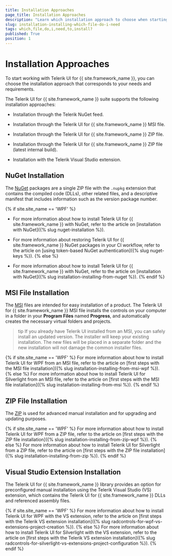 ```yaml
---
title: Installation Approaches
page_title: Installation Approaches
description: "Learn which installation approach to choose when starting your work with the Telerik UI for WPF controls."
slug: installation-installing-which-file-do-i-need
tags: which,file,do,i,need,to,install?
published: True
position: 1
---
```


# Installation Approaches

To start working with Telerik UI for {{ site.framework_name }}, you can choose the installation approach that corresponds to your needs and requirements.

The Telerik UI for {{ site.framework_name }} suite supports the following installation approaches:

* Installation through the Telerik NuGet feed.

* Installation through the Telerik UI for {{ site.framework_name }} MSI file.

* Installation through the Telerik UI for {{ site.framework_name }} ZIP file.

* Installation through the Telerik UI for {{ site.framework_name }} ZIP file (latest internal build).

* Installation with the Telerik Visual Studio extension.

## NuGet Installation

The [NuGet](https://docs.microsoft.com/en-us/nuget/what-is-nuget) packages are a single ZIP file with the `.nupkg` extension that contains the compiled code (DLLs), other related files, and a descriptive manifest that includes information such as the version package number.

{% if site.site_name == 'WPF' %}
* For more information about how to install Telerik UI for {{ site.framework_name }} with NuGet, refer to the article on [installation with NuGet]({% slug nuget-installation %}).

* For more information about restoring Telerik UI for {{ site.framework_name }} NuGet packages in your CI workflow, refer to the article on [using token-based NuGet authentication]({% slug nuget-keys %}).
{% else %}
* For more information about how to install Telerik UI for {{ site.framework_name }} with NuGet, refer to the article on [installation with NuGet]({% slug installation-installing-from-nuget %}).
{% endif %}

## MSI File Installation

The [MSI](http://en.wikipedia.org/wiki/Windows_Installer) files are intended for easy installation of a product. The Telerik UI for {{ site.framework_name }} MSI file installs the controls on your computer in a folder in your **Program Files** named **Progress**, and automatically creates the necessary virtual folders and projects.

>tip If you already have Telerik UI installed from an MSI, you can safely install an updated version. The installer will keep your existing installation. The new files will be placed in a separate folder and the new installation will not damage the common installer files.

{% if site.site_name == 'WPF' %}
For more information about how to install Telerik UI for WPF from an MSI file, refer to the article on [first steps with the MSI file installation]({% slug installation-installing-from-msi-wpf %}).
{% else %}
For more information about how to install Telerik UI for Silverlight from an MSI file, refer to the article on [first steps with the MSI file installation]({% slug installation-installing-from-msi %}).
{% endif %}

## ZIP File Installation

The [ZIP](http://en.wikipedia.org/wiki/ZIP_%28file_format%29) is used for advanced manual installation and for upgrading and updating purposes.

{% if site.site_name == 'WPF' %}
For more information about how to install Telerik UI for WPF from a ZIP file, refer to the article on [first steps with the ZIP file installation]({% slug installation-installing-from-zip-wpf %}).
{% else %}
For more information about how to install Telerik UI for Silverlight from a ZIP file, refer to the article on [first steps with the ZIP file installation]({% slug installation-installing-from-zip %}).
{% endif %}

## Visual Studio Extension Installation

The Telerik UI for {{ site.framework_name }} library provides an option for preconfigured manual installation using the Telerik Visual Studio (VS) extension, which contains the Telerik UI for {{ site.framework_name }} DLLs and referenced assembly files.

{% if site.site_name == 'WPF' %}
For more information about how to install Telerik UI for WPF with the VS extension, refer to the article on [first steps with the Telerik VS extension installation]({% slug radcontrols-for-wpf-vs-extensions-project-creation %}).
{% else %}
For more information about how to install Telerik UI for Silverlight with the VS extension, refer to the article on [first steps with the Telerik VS extension installation]({% slug radcontrols-for-silverlight-vs-extensions-project-configuration %}).
{% endif %}


